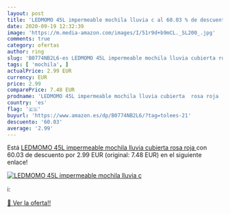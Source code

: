 ```yaml
---
layout: post
title: 'LEDMOMO 45L impermeable mochila lluvia c al 60.03 % de descuento'
date: 2020-09-19 12:32:39
image: 'https://m.media-amazon.com/images/I/51r9d+b9mCL._SL200_.jpg'
comments: true
category: ofertas
author: ring
slug: 'B0774NB2L6-es LEDMOMO 45L impermeable mochila lluvia cubierta rosa roja'
tags: [ 'mochila', ]
actualPrice: 2.99 EUR
currency: EUR
price: 2.99
comparePrice: 7.48 EUR
prodname: 'LEDMOMO 45L impermeable mochila lluvia cubierta  rosa roja '
country: 'es'
flag: '🇪🇸'
buyurl: 'https://www.amazon.es/dp/B0774NB2L6/?tag=tolees-21'
descuento: '60.03'
average: '2.99'
---
```


Está [LEDMOMO 45L impermeable mochila lluvia cubierta  rosa roja ](https://www.amazon.es/dp/B0774NB2L6/?tag=tolees-21) con 60.03 de descuento por 2.99 EUR (original: 7.48 EUR) en el siguiente enlace!

[![LEDMOMO 45L impermeable mochila lluvia c](https://m.media-amazon.com/images/I/51r9d+b9mCL._SL200_.jpg)](https://www.amazon.es/dp/B0774NB2L6/?tag=tolees-21)

ℹ️:


[🛒 Ver la oferta!!](https://www.amazon.es/dp/B0774NB2L6/?tag=tolees-21)

